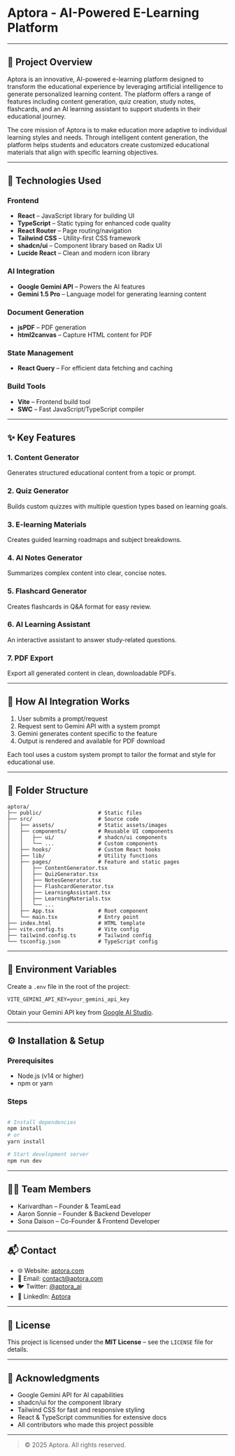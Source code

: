 # Aptora - AI-Powered E-Learning Platform
---

## 📘 Project Overview

Aptora is an innovative, AI-powered e-learning platform designed to transform the educational experience by leveraging artificial intelligence to generate personalized learning content. The platform offers a range of features including content generation, quiz creation, study notes, flashcards, and an AI learning assistant to support students in their educational journey.

The core mission of Aptora is to make education more adaptive to individual learning styles and needs. Through intelligent content generation, the platform helps students and educators create customized educational materials that align with specific learning objectives.

---

## 🧠 Technologies Used

### Frontend
- **React** – JavaScript library for building UI
- **TypeScript** – Static typing for enhanced code quality
- **React Router** – Page routing/navigation
- **Tailwind CSS** – Utility-first CSS framework
- **shadcn/ui** – Component library based on Radix UI
- **Lucide React** – Clean and modern icon library

### AI Integration
- **Google Gemini API** – Powers the AI features
- **Gemini 1.5 Pro** – Language model for generating learning content

### Document Generation
- **jsPDF** – PDF generation
- **html2canvas** – Capture HTML content for PDF

### State Management
- **React Query** – For efficient data fetching and caching

### Build Tools
- **Vite** – Frontend build tool
- **SWC** – Fast JavaScript/TypeScript compiler

---

## ✨ Key Features

### 1. Content Generator
Generates structured educational content from a topic or prompt.

### 2. Quiz Generator
Builds custom quizzes with multiple question types based on learning goals.

### 3. E-learning Materials
Creates guided learning roadmaps and subject breakdowns.

### 4. AI Notes Generator
Summarizes complex content into clear, concise notes.

### 5. Flashcard Generator
Creates flashcards in Q&A format for easy review.

### 6. AI Learning Assistant
An interactive assistant to answer study-related questions.

### 7. PDF Export
Export all generated content in clean, downloadable PDFs.

---

## 🤖 How AI Integration Works

1. User submits a prompt/request
2. Request sent to Gemini API with a system prompt
3. Gemini generates content specific to the feature
4. Output is rendered and available for PDF download

Each tool uses a custom system prompt to tailor the format and style for educational use.

---

## 📁 Folder Structure
```
aptora/
├── public/                  # Static files
├── src/                     # Source code
│   ├── assets/              # Static assets/images
│   ├── components/          # Reusable UI components
│   │   ├── ui/              # shadcn/ui components
│   │   └── ...              # Custom components
│   ├── hooks/               # Custom React hooks
│   ├── lib/                 # Utility functions
│   ├── pages/               # Feature and static pages
│   │   ├── ContentGenerator.tsx
│   │   ├── QuizGenerator.tsx
│   │   ├── NotesGenerator.tsx
│   │   ├── FlashcardGenerator.tsx
│   │   ├── LearningAssistant.tsx
│   │   ├── LearningMaterials.tsx
│   │   └── ...
│   ├── App.tsx              # Root component
│   └── main.tsx             # Entry point
├── index.html               # HTML template
├── vite.config.ts           # Vite config
├── tailwind.config.ts       # Tailwind config
└── tsconfig.json            # TypeScript config
```

---

## 🔐 Environment Variables
Create a `.env` file in the root of the project:
```
VITE_GEMINI_API_KEY=your_gemini_api_key
```
Obtain your Gemini API key from [Google AI Studio](https://makersuite.google.com/).

---

## ⚙️ Installation & Setup

### Prerequisites
- Node.js (v14 or higher)
- npm or yarn

### Steps
```bash

# Install dependencies
npm install
# or
yarn install

# Start development server
npm run dev
```

---

## 👨‍💻 Team Members
- Karivardhan – Founder & TeamLead
- Aaron Sonnie – Founder & Backend Developer
- Sona Daison – Co-Founder & Frontend Developer
---

## 📬 Contact
- 🌐 Website: [aptora.com](https://aptora.com)
- 📧 Email: contact@aptora.com
- 🐦 Twitter: [@aptora_ai](https://twitter.com/aptora_ai)
- 🔗 LinkedIn: [Aptora](https://linkedin.com/company/aptora)

---

## 📄 License
This project is licensed under the **MIT License** – see the `LICENSE` file for details.

---

## 🙏 Acknowledgments
- Google Gemini API for AI capabilities
- shadcn/ui for the component library
- Tailwind CSS for fast and responsive styling
- React & TypeScript communities for extensive docs
- All contributors who made this project possible

---

> © 2025 Aptora. All rights reserved.
